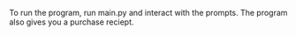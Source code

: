 To run the program, run main.py and interact with the prompts. The program also gives you a purchase reciept.